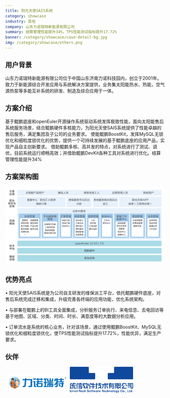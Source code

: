 ```yaml
---
title: 阳光天使SAIS系统
category: showcase
industry: 其他
company: 山东力诺瑞特新能源有限公司
summary: 结算管理性能提升34%，TPS性能测试指标提升17.72%
banner: /category/showcase/case-detail-bg.jpg
img: /category/showcase/others.png
---
```


## 用户背景

山东力诺瑞特新能源有限公司位于中国山东济南力诺科技园内，创立于2001年。致力于新能源综合开发应用与系统解决方案提供，业务集太阳能热水、热能，空气源热泵等多能互补系统的研发、制造及综合应用于一体。


## 方案介绍

基于鲲鹏底座和openEuler开源操作系统驱动系统发挥极致性能，面向太阳能售后系统服务场景，结合鲲鹏硬件多核能力，为阳光天使SAIS系统提供了性能卓越的售后服务，满足集团及子公司的业务要求。 使能鲲鹏BoostKit，发挥MySQL无锁优化和细粒度锁优化的优势，提供一个可持续发展的基于鲲鹏底座的应用产品，实现产品自主创新要求。 借助鲲鹏多核、高并发的特点，对系统进行了测试、调优，目前系统运行顺畅高效；并借助鲲鹏DevKit各种工具对系统进行优化。结算管理性能提升34%



## 方案架构图



<img src="./xh.png" width="1000" >


## 优势亮点

• 阳光天使SAIS系统是为公司自主研发的维保派工平台，依托鲲鹏硬件底座，对售后系统完成迁移和集成，升级完善各终端的应用功能，优化系统架构。

• 与部署在鲲鹏上的BI工具全面集成，分析服务订单执行、来电信息、去电回访等基于地图、区域、分类、时间、时长、满意度等的大数据分析应用。

• 订单流水是系统的核心业务，针对该场景，通过使用鲲鹏BoostKit、MySQL无锁优化和细粒度锁优化，使TPS性能测试指标提升17.72%，性能优异，满足生产要求。



## 伙伴

<img src="./logo1.png" width="200" >


<img src="./logo.png" width="200" >
